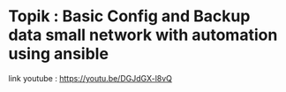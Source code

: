 # Topik : Basic Config and Backup data small network with automation using ansible
link youtube : https://youtu.be/DGJdGX-l8vQ

